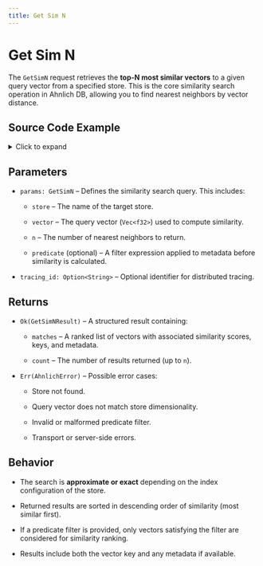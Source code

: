 ```yaml
---
title: Get Sim N
---
```


# Get Sim N

The `GetSimN` request retrieves the **top-N most similar vectors** to a given query vector from a specified store. This is the core similarity search operation in Ahnlich DB, allowing you to find nearest neighbors by vector distance.

## Source Code Example

<details>
  <summary>Click to expand</summary>

  ```rust
  use ahnlich_client_rs::db::DbClient;
  use ahnlich_types::{
      algorithm::algorithms::Algorithm,
      db::query::GetSimN,
      keyval::StoreKey,
  };
  use tokio;


  #[tokio::main]
  async fn main() -> Result<(), Box<dyn std::error::Error>> {
      // connect to server
      let addr = "http://127.0.0.1:1369"; // adjust to your server address
      let db_client = DbClient::new(addr.to_string()).await?;


      // prepare parameters
      let params = GetSimN {
          store: "Main".to_string(),
          search_input: Some(StoreKey { key: vec![1.0, 2.0, 3.0] }),
          closest_n: 2,
          algorithm: Algorithm::EuclideanDistance as i32,
          condition: None,
      };


      // call get_sim_n
      let response = db_client.get_sim_n(params, None).await?;
      println!("Response: {:?}", response);


      Ok(())
  }

  ```
</details>

## Parameters
* `params: GetSimN` – Defines the similarity search query. This includes:

  * `store` – The name of the target store.

  * `vector` – The query vector (`Vec<f32>`) used to compute similarity.

  * `n` – The number of nearest neighbors to return.

  * `predicate` (optional) – A filter expression applied to metadata before similarity is calculated.


* `tracing_id: Option<String>` – Optional identifier for distributed tracing.


## Returns
* `Ok(GetSimNResult)` – A structured result containing:

  * `matches` – A ranked list of vectors with associated similarity scores, keys, and metadata.

  * `count` – The number of results returned (up to `n`).


* `Err(AhnlichError)` – Possible error cases:

  * Store not found.

  * Query vector does not match store dimensionality.

  * Invalid or malformed predicate filter.

  * Transport or server-side errors.


## Behavior
* The search is **approximate or exact** depending on the index configuration of the store.

* Returned results are sorted in descending order of similarity (most similar first).

* If a predicate filter is provided, only vectors satisfying the filter are considered for similarity ranking.

* Results include both the vector key and any metadata if available.


